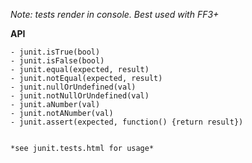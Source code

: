 *Note: tests render in console. Best used with FF3+*
	
**API**

	- junit.isTrue(bool)
	- junit.isFalse(bool)
	- junit.equal(expected, result)
	- junit.notEqual(expected, result)
	- junit.nullOrUndefined(val)
	- junit.notNullOrUndefined(val)
	- junit.aNumber(val)
	- junit.notANumber(val)
	- junit.assert(expected, function() {return result})


	*see junit.tests.html for usage*
	